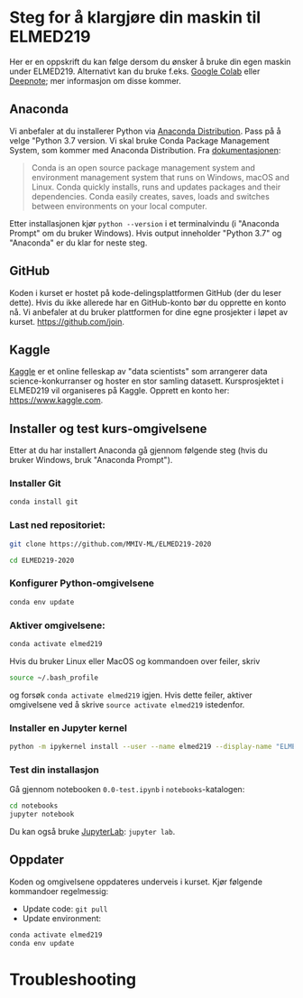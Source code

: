 # Steg for å klargjøre din maskin til ELMED219

Her er en oppskrift du kan følge dersom du ønsker å bruke din egen maskin under ELMED219. Alternativt kan du bruke f.eks. [Google Colab](https://colab.research.google.com/) eller [Deepnote](https://www.deepnote.com); mer informasjon om disse kommer.

## Anaconda
Vi anbefaler at du installerer Python via [Anaconda Distribution](https://www.anaconda.com/distribution). Pass på å velge "Python 3.7 version. Vi skal bruke Conda Package Management System, som kommer med Anaconda Distribution. Fra [dokumentasjonen](https://conda.io/docs):
> Conda is an open source package management system and environment management system that runs on Windows, macOS and Linux. Conda quickly installs, runs and updates packages and their dependencies. Conda easily creates, saves, loads and switches between environments on your local computer. 

Etter installasjonen kjør `python --version` i et terminalvindu (i "Anaconda Prompt" om du bruker Windows). Hvis output inneholder "Python 3.7" og "Anaconda" er du klar for neste steg.

## GitHub
Koden i kurset er hostet på kode-delingsplattformen GitHub (der du leser dette). Hvis du ikke allerede har en GitHub-konto bør du opprette en konto nå. Vi anbefaler at du bruker plattformen for dine egne prosjekter i løpet av kurset. https://github.com/join.

## Kaggle
[Kaggle](https://www.kaggle.com) er et online felleskap av "data scientists" som arrangerer data science-konkurranser og hoster en stor samling datasett. Kursprosjektet i ELMED219 vil organiseres på Kaggle. Opprett en konto her: https://www.kaggle.com. 

## Installer og test kurs-omgivelsene

Etter at du har installert Anaconda gå gjennom følgende steg (hvis du bruker Windows, bruk "Anaconda Prompt").

### Installer Git
```bash
conda install git
```
### Last ned repositoriet: 
```bash
git clone https://github.com/MMIV-ML/ELMED219-2020
```
```bash
cd ELMED219-2020
```
### Konfigurer Python-omgivelsene
```bash
conda env update
```

### Aktiver omgivelsene:
```bash
conda activate elmed219
```
Hvis du bruker Linux eller MacOS og kommandoen over feiler, skriv 
```bash 
source ~/.bash_profile
``` 
og forsøk `conda activate elmed219` igjen. Hvis dette feiler, aktiver omgivelsene ved å skrive `source activate elmed219` istedenfor.

### Installer en Jupyter kernel
```bash
python -m ipykernel install --user --name elmed219 --display-name "ELMED219"
```

### Test din installasjon
Gå gjennom notebooken `0.0-test.ipynb` i `notebooks`-katalogen:
```bash
cd notebooks
jupyter notebook
```
Du kan også bruke [JupyterLab](https://github.com/jupyterlab/jupyterlab): `jupyter lab`.

## Oppdater
Koden og omgivelsene oppdateres underveis i kurset. Kjør følgende kommandoer regelmessig:
* Update code: `git pull`
* Update environment: 
```bash
conda activate elmed219
conda env update
```

# Troubleshooting
